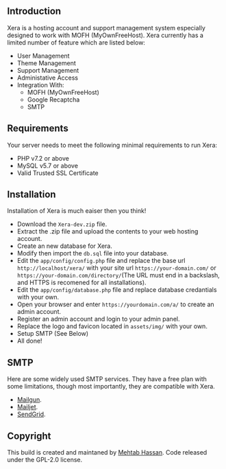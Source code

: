 ## Introduction
Xera is a hosting account and support management system especially designed to work with MOFH (MyOwnFreeHost). Xera currently has a limited number of feature which are listed below:
- User Management
- Theme Management
- Support Management
- Administative Access
- Integration With:
	- MOFH (MyOwnFreeHost)
	- Google Recaptcha
	- SMTP

## Requirements
Your server needs to meet the following minimal requirements to run Xera:
- PHP v7.2 or above
- MySQL v5.7 or above
- Valid Trusted SSL Certificate

## Installation 
Installation of Xera is much eaiser then you think!
- Download the ```Xera-dev.zip``` file. 
- Extract the .zip file and upload the contents to your web hosting account. 
- Create an new database for Xera.
- Modify then import the ```db.sql``` file into your database.
- Edit the ```app/config/config.php``` file and replace the base url ```http://localhost/xera/``` with your site url ```https://your-domain.com/``` or ```https://your-domain.com/directory/```(The URL must end in a backslash, and HTTPS is recomened for all installations).
- Edit the ```app/config/database.php``` file and replace database credantials with your own.
- Open your browser and enter ```https://yourdomain.com/a/``` to create an admin account. 
- Register an admin account and login to your admin panel. 
- Replace the logo and favicon located in ```assets/img/``` with your own.
- Setup SMTP (See Below)
- All done! 

## SMTP
Here are some widely used SMTP services. They have a free plan with some limitations, though most importantly, they are compatible with Xera.
- [Mailgun](https://www.mailgun.com/).
- [Mailjet](https://mailjet.com/).
- [SendGrid](https://sendgrid.com/free/).

## Copyright
This build is created and maintaned by [Mehtab Hassan](https://github.com/mahtab2003). Code released under the GPL-2.0 license.
